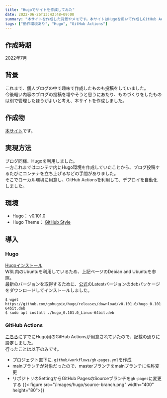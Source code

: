 ```yaml
---
title: "Hugoでサイトを作成してみた"
date: 2022-06-26T13:43:48+09:00
summary: "本サイトを作成した背景やメモです。本サイトはHugoを用いて作成しGitHub Actionsによる自動デプロイを行っています。"
tags: ["動作環境あり", "Hugo", "GitHub Actions"]
---
```


## 作成時期
2022年7月

## 背景
これまで、個人ブログの中で趣味で作成したものも投稿をしていました。  
今後軽い内容のブログの投稿を増やそうと思うにあたり、ものづくりをしたものは別で管理したほうがよいと考え、本サイトを作成しました。

## 作成物
[本サイト](https://portfolio.bellshun.com/)です。

## 実現方法
ブログ同様、Hugoを利用しました。  
一方これまではコンテナ内にHugo環境を作成していたことから、ブログ投稿するたびにコンテナを立ち上げるなどの手間がありました。  
そこでローカル環境に用意し、GitHub Actionsを利用して、デプロイを自動化しました。

## 環境
- Hugo： v0.101.0
- Hugo Theme： [GitHub Style](https://github.com/MeiK2333/github-style)

## 導入
### Hugo
[Hugoインストール](https://gohugo.io/getting-started/installing/)  
WSL内のUbuntuを利用しているため、上記ページのDebian and Ubuntuを参照。  
最新のバージョンを取得するために、[公式](https://github.com/gohugoio/hugo/releases)のLatestバージョンのdebパッケージをダウンロードしてインストールしました。

```shell
$ wget https://github.com/gohugoio/hugo/releases/download/v0.101.0/hugo_0.101.0_Linux-64bit.deb
$ sudo apt install ./hugo_0.101.0_Linux-64bit.deb
```

### GitHub Actions
[こちら](https://github.com/peaceiris/actions-hugo)にすでにHugo用のGitHub Actionsが用意されていたので、記載の通りに設定しました。  
行ったことは以下のみです。
- プロジェクト直下に`.github/workflows/gh-pages.yml`を作成
- mainブランチが対象だったので、masterブランチをmainブランチに名称変更
- リポジトリのSettingからGitHub PagesのSourceブランチを`gh-pages`に変更する
{{< figure src="/images/hugo/source-branch.png" width="400" height="80">}}